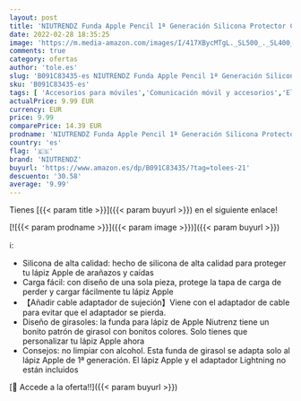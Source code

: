 ```yaml
---
layout: post
title: 'NIUTRENDZ Funda Apple Pencil 1ª Generación Silicona Protector Case Accessories con Adaptador de Cable Tether  Girasol + Rosa '
date: 2022-02-28 18:35:25
image: 'https://m.media-amazon.com/images/I/417XBycMTgL._SL500_._SL400_.jpg'
comments: true
category: ofertas
author: 'tole.es'
slug: 'B091C83435-es NIUTRENDZ Funda Apple Pencil 1ª Generación Silicona...'
sku: 'B091C83435-es'
tags: [ 'Accesorios para móviles','Comunicación móvil y accesorios','Electrónica','Partes y accesorios de lápices ópticos para tabletas','apple','niutrendz', ]
actualPrice: 9.99 EUR
currency: EUR
price: 9.99
comparePrice: 14.39 EUR
prodname: 'NIUTRENDZ Funda Apple Pencil 1ª Generación Silicona Protector Case Accessories con Adaptador de Cable Tether  Girasol + Rosa '
country: 'es'
flag: '🇪🇸'
brand: 'NIUTRENDZ'
buyurl: 'https://www.amazon.es/dp/B091C83435/?tag=tolees-21'
descuento: '30.58'
average: '9.99'
---
```


Tienes [{{< param title >}}]({{< param buyurl >}}) en el siguiente enlace!

[![{{< param prodname >}}]({{< param image >}})]({{< param buyurl >}})

ℹ️:

- Silicona de alta calidad: hecho de silicona de alta calidad para proteger tu lápiz Apple de arañazos y caídas
- Carga fácil: con diseño de una sola pieza, protege la tapa de carga de perder y cargar fácilmente tu lápiz Apple
- 【Añadir cable adaptador de sujeción】Viene con el adaptador de cable para evitar que el adaptador se pierda.
- Diseño de girasoles: la funda para lápiz de Apple Niutrenz tiene un bonito patrón de girasol con bonitos colores. Solo tienes que personalizar tu lápiz Apple ahora
- Consejos: no limpiar con alcohol. Esta funda de girasol se adapta solo al lápiz Apple de 1ª generación. El lápiz Apple y el adaptador Lightning no están incluidos

[🛒 Accede a la oferta!!]({{< param buyurl >}})
